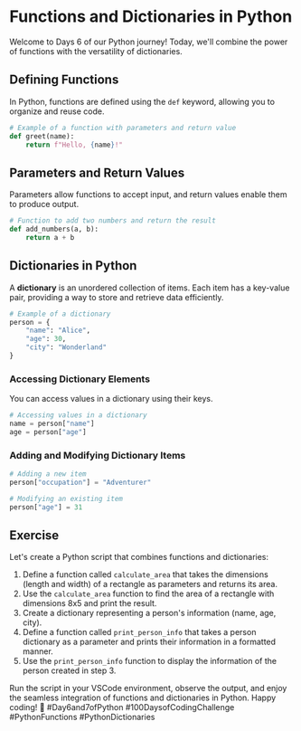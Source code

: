# Functions and Dictionaries in Python

Welcome to Days 6 of our Python journey! Today, we'll combine the power of functions with the versatility of dictionaries.

## Defining Functions

In Python, functions are defined using the `def` keyword, allowing you to organize and reuse code.

```python
# Example of a function with parameters and return value
def greet(name):
    return f"Hello, {name}!"
```

## Parameters and Return Values

Parameters allow functions to accept input, and return values enable them to produce output.

```python
# Function to add two numbers and return the result
def add_numbers(a, b):
    return a + b
```

## Dictionaries in Python

A **dictionary** is an unordered collection of items. Each item has a key-value pair, providing a way to store and retrieve data efficiently.

```python
# Example of a dictionary
person = {
    "name": "Alice",
    "age": 30,
    "city": "Wonderland"
}
```

### Accessing Dictionary Elements

You can access values in a dictionary using their keys.

```python
# Accessing values in a dictionary
name = person["name"]
age = person["age"]
```

### Adding and Modifying Dictionary Items

```python
# Adding a new item
person["occupation"] = "Adventurer"

# Modifying an existing item
person["age"] = 31
```

## Exercise

Let's create a Python script that combines functions and dictionaries:

1. Define a function called `calculate_area` that takes the dimensions (length and width) of a rectangle as parameters and returns its area.
2. Use the `calculate_area` function to find the area of a rectangle with dimensions 8x5 and print the result.
3. Create a dictionary representing a person's information (name, age, city).
4. Define a function called `print_person_info` that takes a person dictionary as a parameter and prints their information in a formatted manner.
5. Use the `print_person_info` function to display the information of the person created in step 3.

Run the script in your VSCode environment, observe the output, and enjoy the seamless integration of functions and dictionaries in Python. Happy coding! 🚀 #Day6and7ofPython #100DaysofCodingChallenge #PythonFunctions #PythonDictionaries
